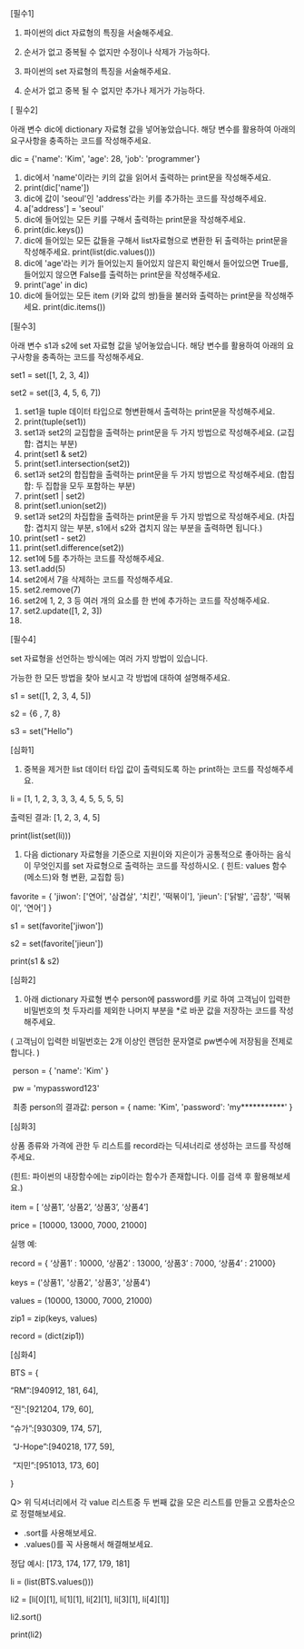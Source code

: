 [필수1]

1. 파이썬의 dict 자료형의 특징을 서술해주세요.
2. 순서가 없고 중복될 수 없지만 수정이나 삭제가 가능하다.

1. 파이썬의 set 자료형의 특징을 서술해주세요.
2. 순서가 없고 중복 될 수 없지만 추가나 제거가 가능하다.



[ 필수2]

아래 변수 dic에 dictionary 자료형 값을 넣어놓았습니다. 해당 변수를 활용하여 아래의 요구사항을 충족하는 코드를 작성해주세요.

dic = {'name': 'Kim', 'age': 28, 'job': 'programmer'}

1. dic에서 'name'이라는 키의 값을 읽어서 출력하는 print문을 작성해주세요.
2. print(dic['name'])
3. dic에 값이 'seoul'인 'address'라는 키를 추가하는 코드를 작성해주세요.
4. a['address'] = 'seoul'
5. dic에 들어있는 모든 키를 구해서 출력하는 print문을 작성해주세요.
6. print(dic.keys())
7. dic에 들어있는 모든 값들을 구해서 list자료형으로 변환한 뒤 출력하는 print문을 작성해주세요. print(list(dic.values()))
8. dic에 'age'라는 키가 들어있는지 들어있지 않은지 확인해서 들어있으면 True를, 들어있지 않으면 False를 출력하는 print문을 작성해주세요.
9. print('age' in dic)
10. dic에 들어있는 모든 item (키와 값의 쌍)들을 불러와 출력하는 print문을 작성해주세요. print(dic.items())



[필수3]

아래 변수 s1과 s2에 set 자료형 값을 넣어놓았습니다. 해당 변수를 활용하여 아래의 요구사항을 충족하는 코드를 작성해주세요.

set1 = set([1, 2, 3, 4])

set2 = set([3, 4, 5, 6, 7])

1. set1을 tuple 데이터 타입으로 형변환해서 출력하는 print문을 작성해주세요.
2. print(tuple(set1))
3. set1과 set2의 교집합을 출력하는 print문을 두 가지 방법으로 작성해주세요. (교집합: 겹치는 부분)
4. print(set1 & set2)
5. print(set1.intersection(set2))
6. set1과 set2의 합집합을 출력하는 print문을 두 가지 방법으로 작성해주세요. (합집합: 두 집합을 모두 포함하는 부분)
7. print(set1 | set2)
8. print(set1.union(set2))
9. set1과 set2의 차집합을 출력하는 print문을 두 가지 방법으로 작성해주세요. (차집합: 겹치지 않는 부분, s1에서 s2와 겹치지 않는 부분을 출력하면 됩니다.)
10. print(set1 - set2)
11. print(set1.difference(set2))
12. set1에 5를 추가하는 코드를 작성해주세요.
13. set1.add(5)
14. set2에서 7을 삭제하는 코드를 작성해주세요.
15. set2.remove(7)
16. set2에 1, 2, 3 등 여러 개의 요소를 한 번에 추가하는 코드를 작성해주세요.
17. set2.update([1, 2, 3])
18. 

[필수4]

set 자료형을 선언하는 방식에는 여러 가지 방법이 있습니다.

가능한 한 모든 방법을 찾아 보시고 각 방법에 대하여 설명해주세요.

s1 = set([1, 2, 3, 4, 5])

s2 = {6 , 7, 8}

s3 = set("Hello")



[심화1]

1. 중복을 제거한 list 데이터 타입 값이 출력되도록 하는 print하는 코드를 작성해주세요.

li = [1, 1, 2, 3, 3, 3, 4, 5, 5, 5, 5]

출력된 결과: [1, 2, 3, 4, 5]

print(list(set(li)))

1. 다음 dictionary 자료형을 기준으로 지원이와 지은이가 공통적으로 좋아하는 음식이 무엇인지를 set 자료형으로 출력하는 코드를 작성하시오. ( 힌트:  values 함수(메소드)와 형 변환, 교집합 등)

favorite = { 'jiwon': ['연어', '삼겹살', '치킨', '떡볶이'], 'jieun': ['닭발', '곱창', '떡볶이', '연어'] }

s1 = set(favorite['jiwon'])

s2 = set(favorite['jieun'])

print(s1 & s2)



[심화2]

1. 아래 dictionary 자료형 변수 person에 password를 키로 하여 고객님이 입력한 비밀번호의 첫 두자리를 제외한 나머지 부분을 *로 바꾼 값을 저장하는 코드를 작성해주세요. 

( 고객님이 입력한 비밀번호는 2개 이상인 랜덤한 문자열로 pw변수에 저장됨을 전제로 합니다. )

​    person = { 'name': 'Kim' }

​	pw = 'mypassword123'

​	최종 person의 결과값: person = { name: 'Kim', 'password': 'my***********' }



[심화3]

상품 종류와 가격에 관한 두 리스트를 record라는 딕셔너리로 생성하는 코드를 작성해주세요.

(힌트: 파이썬의 내장함수에는 zip이라는 함수가 존재합니다. 이를 검색 후 활용해보세요.)

item = [ ‘상품1’, ‘상품2’, ‘상품3’, ‘상품4’]

price = [10000, 13000, 7000, 21000]

실행 예:

record = { ‘상품1’ : 10000, ‘상품2’ : 13000, ‘상품3’ : 7000, ‘상품4’ : 21000}



keys = ('상품1', '상품2', '상품3', '상품4')

values = (10000, 13000, 7000, 21000)

zip1 = zip(keys, values)

record = (dict(zip1))



[심화4]

BTS = { 

“RM”:[940912, 181, 64],

“진”:[921204, 179, 60],

“슈가”:[930309, 174, 57],

​	“J-Hope”:[940218, 177, 59],

​	“지민”:[951013, 173, 60]

}

Q> 위 딕셔너리에서 각 value 리스트중 두 번째 값을 모은 리스트를 만들고 오름차순으로 정렬해보세요.

- .sort를 사용해보세요.
- .values()를 꼭 사용해서 해결해보세요.

정답 예시: [173, 174, 177, 179, 181]

li = (list(BTS.values()))

li2 = [li[0][1], li[1][1], li[2][1], li[3][1], li[4][1]]

li2.sort()

print(li2)